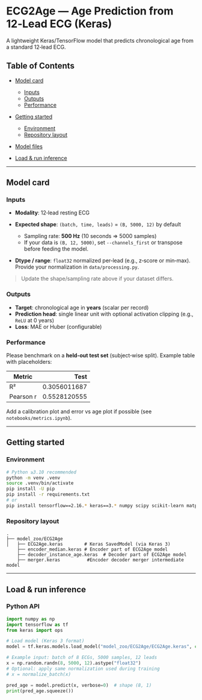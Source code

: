 # ECG2Age — Age Prediction from 12‑Lead ECG (Keras)

A lightweight Keras/TensorFlow model that predicts chronological age from a standard 12‑lead ECG.

## Table of Contents

* [Model card](#model-card)

  * [Inputs](#inputs)
  * [Outputs](#outputs)
  * [Performance](#performance)
* [Getting started](#getting-started)

  * [Environment](#environment)
  * [Repository layout](#repository-layout)
* [Model files](#model-files)
* [Load & run inference](#load--run-inference)

---

## Model card

### Inputs

* **Modality**: 12‑lead resting ECG
* **Expected shape**: `(batch, time, leads)` = `(B, 5000, 12)` by default

  * Sampling rate: **500 Hz** (10 seconds ⇒ 5000 samples)
  * If your data is `(B, 12, 5000)`, set `--channels_first` or transpose before feeding the model.
* **Dtype / range**: `float32` normalized per‑lead (e.g., z‑score or min‑max).
  Provide your normalization in `data/processing.py`.

> Update the shape/sampling rate above if your dataset differs.

### Outputs

* **Target**: chronological age in **years** (scalar per record)
* **Prediction head**: single linear unit with optional activation clipping (e.g., `ReLU` at 0 years)
* **Loss**: MAE or Huber (configurable)

### Performance

Please benchmark on a **held‑out test set** (subject‑wise split). Example table with placeholders:

| Metric      |    Test          |
| ----------- | ---------------: |
| R²          |     0.3056011687 |
| Pearson r   |     0.5528120555 |

Add a calibration plot and error vs age plot if possible (see `notebooks/metrics.ipynb`).

---

## Getting started

### Environment

```bash
# Python ≥3.10 recommended
python -m venv .venv
source .venv/bin/activate
pip install -U pip
pip install -r requirements.txt
# or
pip install tensorflow==2.16.* keras==3.* numpy scipy scikit-learn matplotlib h5py
```

### Repository layout

```
.
├── model_zoo/ECG2Age
│   ├── ECG2Age.keras        # Keras SavedModel (via Keras 3)
    ├── encoder_median.keras # Encoder part of ECG2Age model 
    ├── decoder_instance_age.keras  # Decoder part of ECG2Age model
    ├── merger.keras          #Encoder decoder merger intermediate model

```

---

## Load & run inference

### Python API

```python
import numpy as np
import tensorflow as tf
from keras import ops

# Load model (Keras 3 format)
model = tf.keras.models.load_model("model_zoo/ECG2Age/ECG2Age.keras", compile=False)

# Example input: batch of 8 ECGs, 5000 samples, 12 leads
x = np.random.randn(8, 5000, 12).astype("float32")
# Optional: apply same normalization used during training
# x = normalize_batch(x)

pred_age = model.predict(x, verbose=0)  # shape (8, 1)
print(pred_age.squeeze())
```
